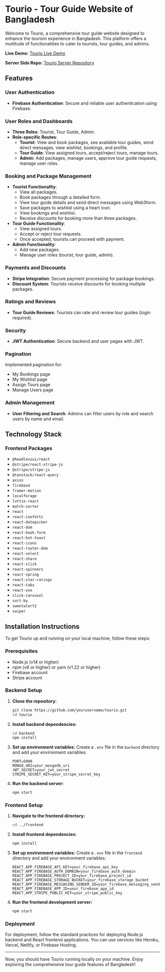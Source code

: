 # Tourio - Tour Guide Website of Bangladesh

Welcome to Tourio, a comprehensive tour guide website designed to enhance the tourism experience in Bangladesh. This platform offers a multitude of functionalities to cater to tourists, tour guides, and admins.

**Live Demo:** [Tourio Live Demo](https://tourio-a04d8.web.app/)

**Server Side Repo:** [Tourio Server Repository](https://github.com/anasahammad/Tourio-server)

## Features

### User Authentication
- **Firebase Authentication**: Secure and reliable user authentication using Firebase.

### User Roles and Dashboards
- **Three Roles**: Tourist, Tour Guide, Admin.
- **Role-specific Routes**:
  - **Tourist**: View and book packages, see available tour guides, send direct messages, view wishlist, bookings, and profile.
  - **Tour Guide**: View assigned tours, accept/reject tours, manage tours.
  - **Admin**: Add packages, manage users, approve tour guide requests, manage user roles.

### Booking and Package Management
- **Tourist Functionality**:
  - View all packages.
  - Book packages through a detailed form.
  - View tour guide details and send direct messages using Web3form.
  - Save packages to wishlist using a heart icon.
  - View bookings and wishlist.
  - Receive discounts for booking more than three packages.
- **Tour Guide Functionality**:
  - View assigned tours.
  - Accept or reject tour requests.
  - Once accepted, tourists can proceed with payment.
- **Admin Functionality**:
  - Add new packages.
  - Manage user roles (tourist, tour guide, admin).

### Payments and Discounts
- **Stripe Integration**: Secure payment processing for package bookings.
- **Discount System**: Tourists receive discounts for booking multiple packages.

### Ratings and Reviews
- **Tour Guide Reviews**: Tourists can rate and review tour guides (login required).

### Security
- **JWT Authentication**: Secure backend and user pages with JWT.

### Pagination
Implemented pagination for:
- My Bookings page
- My Wishlist page
- Assign Tours page
- Manage Users page

### Admin Management
- **User Filtering and Search**: Admins can filter users by role and search users by name and email.

## Technology Stack

### Frontend Packages
- `@headlessui/react`
- `@stripe/react-stripe-js`
- `@stripe/stripe-js`
- `@tanstack/react-query`
- `axios`
- `firebase`
- `framer-motion`
- `localforage`
- `lottie-react`
- `match-sorter`
- `react`
- `react-confetti`
- `react-datepicker`
- `react-dom`
- `react-hook-form`
- `react-hot-toast`
- `react-icons`
- `react-router-dom`
- `react-select`
- `react-share`
- `react-slick`
- `react-spinners`
- `react-spring`
- `react-star-ratings`
- `react-tabs`
- `react-use`
- `slick-carousel`
- `sort-by`
- `sweetalert2`
- `swiper`

## Installation Instructions

To get Tourio up and running on your local machine, follow these steps:

### Prerequisites
- Node.js (v14 or higher)
- npm (v6 or higher) or yarn (v1.22 or higher)
- Firebase account
- Stripe account

### Backend Setup

1. **Clone the repository:**
    ```sh
    git clone https://github.com/yourusername/tourio.git
    cd tourio
    ```

2. **Install backend dependencies:**
    ```sh
    cd backend
    npm install
    ```

3. **Set up environment variables:**
    Create a `.env` file in the `backend` directory and add your environment variables:
    ```env
    PORT=5000
    MONGO_URI=your_mongodb_uri
    JWT_SECRET=your_jwt_secret
    STRIPE_SECRET_KEY=your_stripe_secret_key
    ```

4. **Run the backend server:**
    ```sh
    npm start
    ```

### Frontend Setup

1. **Navigate to the frontend directory:**
    ```sh
    cd ../frontend
    ```

2. **Install frontend dependencies:**
    ```sh
    npm install
    ```

3. **Set up environment variables:**
    Create a `.env` file in the `frontend` directory and add your environment variables:
    ```env
    REACT_APP_FIREBASE_API_KEY=your_firebase_api_key
    REACT_APP_FIREBASE_AUTH_DOMAIN=your_firebase_auth_domain
    REACT_APP_FIREBASE_PROJECT_ID=your_firebase_project_id
    REACT_APP_FIREBASE_STORAGE_BUCKET=your_firebase_storage_bucket
    REACT_APP_FIREBASE_MESSAGING_SENDER_ID=your_firebase_messaging_sender_id
    REACT_APP_FIREBASE_APP_ID=your_firebase_app_id
    REACT_APP_STRIPE_PUBLIC_KEY=your_stripe_public_key
    ```

4. **Run the frontend development server:**
    ```sh
    npm start
    ```

### Deployment

For deployment, follow the standard practices for deploying Node.js backend and React frontend applications. You can use services like Heroku, Vercel, Netlify, or Firebase Hosting.

---

Now, you should have Tourio running locally on your machine. Enjoy exploring the comprehensive tour guide features of Bangladesh!
